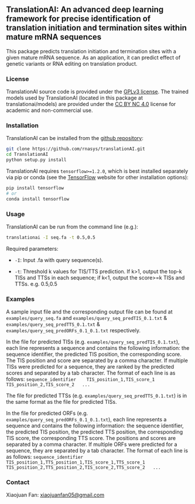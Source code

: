 ## TranslationAI: An advanced deep learning framework for precise identification of translation initiation and termination sites within mature mRNA sequences

This package predicts translation initiation and termination sites with a given mature mRNA sequence. As an application, it can predict effect of genetic variants or RNA editing on translation product. 

### License
TranslationAI source code is provided under the [GPLv3 license](LICENSE). The trained models used by TranslationAI (located in this package at translationai/models) are provided under the [CC BY NC 4.0](LICENSE) license for academic and non-commercial use.

### Installation
TranslationAI can be installed from the [github repository](https://github.com/***/TranslationAI.git):

```sh
git clone https://github.com/rnasys/translationAI.git
cd TranslationAI
python setup.py install
```

TranslationAI requires ```tensorflow>=1.2.0```, which is best installed separately via pip or conda (see the [TensorFlow](https://www.tensorflow.org/) website for other installation options):

```sh
pip install tensorflow
# or
conda install tensorflow
```

### Usage
TranslationAI can be run from the command line (e.g.):

```sh
translationai -I seq.fa -t 0.5,0.5
```

Required parameters:

 - ```-I```: Input .fa with query sequence(s).
 
 - ```-t```: Threshold k values for TIS/TTS prediction. If k>1, output the top-k TISs and TTSs in each sequence; if k<1, output the score>=k TISs and TTSs. e.g. 0.5,0.5


### Examples
A sample input file and the corresponding output file can be found at `examples/query_seq.fa` and `examples/query_seq_predTIS_0.1.txt` & `examples/query_seq_predTTS_0.1.txt` & `examples/query_seq_predORFs_0.1_0.1.txt` respectively. 

In the file for predicted TISs (e.g. `examples/query_seq_predTIS_0.1.txt`), each line represents a sequence and contains the following information: the sequence identifier, the predicted TIS position, the corresponding score. The TIS position and score are separated by a comma character. If multiple TISs were predicted for a sequence, they are ranked by the predicted scores and separated by a tab character. The format of each line is as follows:
`sequence_identifier	TIS_position_1,TIS_score_1   TIS_position_2,TIS_score_2   ...`

The file for predicted TTSs (e.g. `examples/query_seq_predTTS_0.1.txt`) is in the same format as the file for predicted TISs.

In the file for predicted ORFs (e.g. `examples/query_seq_predORFs_0.1_0.1.txt`), each line represents a sequence and contains the following information: the sequence identifier, the predicted TIS position, the predicted TTS position, the corresponding TIS score, the corresponding TTS score. The positions and scores are separated by a comma character. If multiple ORFs were predicted for a sequence, they are separated by a tab character. The format of each line is as follows:
`sequence_identifier	TIS_position_1,TTS_position_1,TIS_score_1,TTS_score_1   TIS_position_2,TTS_position_2,TIS_score_2,TTS_score_2   ...`

### Contact
Xiaojuan Fan: xiaojuanfan05@gmail.com
